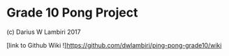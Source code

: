 # Grade 10 Pong Project

(c) Darius W Lambiri 2017

[link to Github Wiki !]https://github.com/dwlambiri/ping-pong-grade10/wiki


